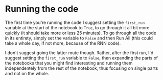 
# Running the code

The first time you're running the code I suggest setting the `first_run` variable at the start of the notebook to `True`, to go through it all bit more quickly (it should take more or less 25 minutes).
To go through all the code in its entirety, simply set the variable to `False` and then Run All (this could take a whole day, if not more, because of the RNN code).

I don't suggest going the latter route though.
Rather, after the first run, I'd suggest setting the `first_run` variable to `False`, then expanding the parts of the notebooks that you might find interesting and running them independentely from the rest of the notebook, thus focusing on single parts and not on the whole.
